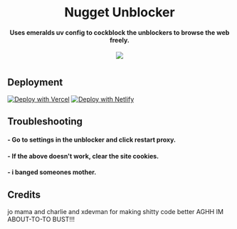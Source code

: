 <h1 align="center">Nugget Unblocker</h1>

<h4 align="center">Uses emeralds uv config to cockblock the unblockers to browse the web freely.</h3>

<p align="center">
<a href="(https://discord.com/invite/DHtCqX3vGx)">
  <img src="https://dcbadge.vercel.app/api/server/DHtCqx3vGx"/>
</a>
</p>
<h1></h1>
<h2>Deployment</h2>

[![Deploy with Vercel](https://vercel.com/button)](https://vercel.com/new/clone?repository-url=[https%3A%2F%2Fgithub.com%2Fdragon731012%2FDM-unbl0cker%2Ftree%2Fstatic](https://github.com/epicdev293/Nugget-lockerun))
[![Deploy with Netlify](https://www.netlify.com/img/deploy/button.svg)](https://app.netlify.com/start/deploy?repository=[https://github.com/dragon731012/DM-unbl0cker](https://github.com/epicdev293/Nugget-lockerun))

<h2>Troubleshooting</h2>

<h4> - Go to settings in the unblocker and click restart proxy.</h4>
<h4> - If the above doesn't work, clear the site cookies.</h4>
<h4> - i banged someones mother.</h4>
<h2>Credits</h2>
jo mama and charlie and xdevman for making shitty code better
AGHH IM ABOUT-TO-TO BUST!!!

